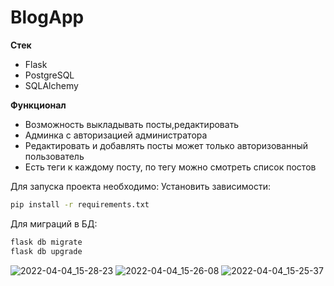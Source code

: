 # BlogApp

**Стек**
- Flask
- PostgreSQL
- SQLAlchemy

**Функционал**
- Возможность выкладывать посты,редактировать
- Админка с авторизацией администратора
- Редактировать и добавлять посты может 
только авторизованный пользователь
- Есть теги к каждому посту, по тегу можно
 смотреть список постов


Для запуска проекта необходимо:
Установить зависимости:

```bash
pip install -r requirements.txt
```

Для миграций в БД:

```bash
flask db migrate
flask db upgrade
```



![2022-04-04_15-28-23](https://user-images.githubusercontent.com/85485992/161543719-a2761d51-5b0e-41bb-8a95-502eec01b020.png)
![2022-04-04_15-26-08](https://user-images.githubusercontent.com/85485992/161544898-63a2a302-7afe-4cab-82bf-31e633f820c0.png)
![2022-04-04_15-25-37](https://user-images.githubusercontent.com/85485992/161543758-cf5570bd-9c3b-4d1b-9d4d-f040147232ef.png)

